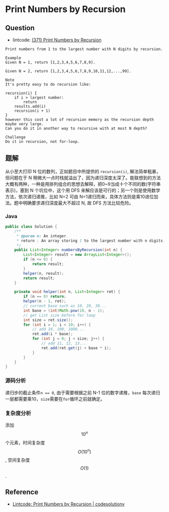 # Print Numbers by Recursion

## Question

- lintcode: [(371) Print Numbers by Recursion](http://www.lintcode.com/en/problem/print-numbers-by-recursion/)

```
Print numbers from 1 to the largest number with N digits by recursion.

Example
Given N = 1, return [1,2,3,4,5,6,7,8,9].

Given N = 2, return [1,2,3,4,5,6,7,8,9,10,11,12,...,99].

Note
It's pretty easy to do recursion like:

recursion(i) {
    if i > largest number:
        return
    results.add(i)
    recursion(i + 1)
}
however this cost a lot of recursion memory as the recursion depth maybe very large.
Can you do it in another way to recursive with at most N depth?

Challenge
Do it in recursion, not for-loop.
```

## 题解

从小至大打印 N 位的数列，正如题目中所提供的 `recursion(i)`, 解法简单粗暴，但问题在于 N 稍微大一点时栈就溢出了，因为递归深度太深了。能联想到的方法大概有两种，一种是用排列组合的思想去解释，把0~9当成十个不同的数(字符串表示)，塞到 N 个坑位中，这个用 DFS 来解应该是可行的；另一个则是使用数学方法，依次递归递推，比如 N=2 可由 N=1递归而来，具体方法则是乘10进位加法。题中明确要求递归深度最大不超过 N, 故 DFS 方法比较危险。

### Java

```java
public class Solution {
    /**
     * @param n: An integer.
     * return : An array storing 1 to the largest number with n digits.
     */
    public List<Integer> numbersByRecursion(int n) {
        List<Integer> result = new ArrayList<Integer>();
        if (n <= 0) {
            return result;
        }
        helper(n, result);
        return result;
    }

    private void helper(int n, List<Integer> ret) {
        if (n == 0) return;
        helper(n - 1, ret);
        // current base such as 10, 20, 30...
        int base = (int)Math.pow(10, n - 1);
        // get List size before for loop
        int size = ret.size();
        for (int i = 1; i < 10; i++) {
            // add 10, 100, 1000...
            ret.add(i * base);
            for (int j = 0; j < size; j++) {
                // add 11, 12, 13...
                ret.add(ret.get(j) + base * i);
            }
        }
    }
}
```

### 源码分析

递归步的截止条件`n == 0`, 由于需要根据之前 N-1 位的数字递推，`base` 每次递归一层都需要乘10，`size`需要在`for`循环之前就确定。

### 复杂度分析

添加 $$10^n$$ 个元素，时间复杂度 $$O(10^n)$$, 空间复杂度 $$O(1)$$.

## Reference

- [Lintcode: Print Numbers by Recursion | codesolutiony](https://codesolutiony.wordpress.com/2015/05/21/lintcode-print-numbers-by-recursion/)
